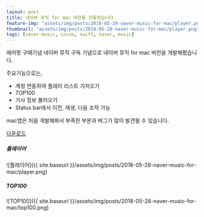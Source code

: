 ```yaml
---
layout: post
title: 네이버 뮤직 for mac 버전을 만들었습니다.
feature-img: "assets/img/posts/2018-05-28-naver-music-for-mac/player.png"
thumbnail: "assets/img/posts/2018-05-28-naver-music-for-mac/player.png"
tags: [naver-music, cocoa, swift, naver, music]
---
```

에어팟 구매기념 네이버 뮤직 구독 기념으로 네이버 뮤직 for mac 버전을 개발해봤습니다.

주요기능으로는,
 - 계정 연동하여 플레이 리스트 가저오기
 - TOP100
 - 가사 정보 불러오기
 - Status bar에서 이전, 재생, 다음 조작 가능
 
 mac앱은 처음 개발해봐서 부족한 부분과 버그가 많이 발견될 수 있습니다.

[다운로드](https://github.com/kjisoo/naver-music-for-mac/raw/master/latest.zip)

  
##### 플레이어
![플레이어]({{ site.baseurl }}/assets/img/posts/2018-05-28-naver-music-for-mac/player.png)

##### TOP100
![TOP100]({{ site.baseurl }}/assets/img/posts/2018-05-28-naver-music-for-mac/top100.png)


